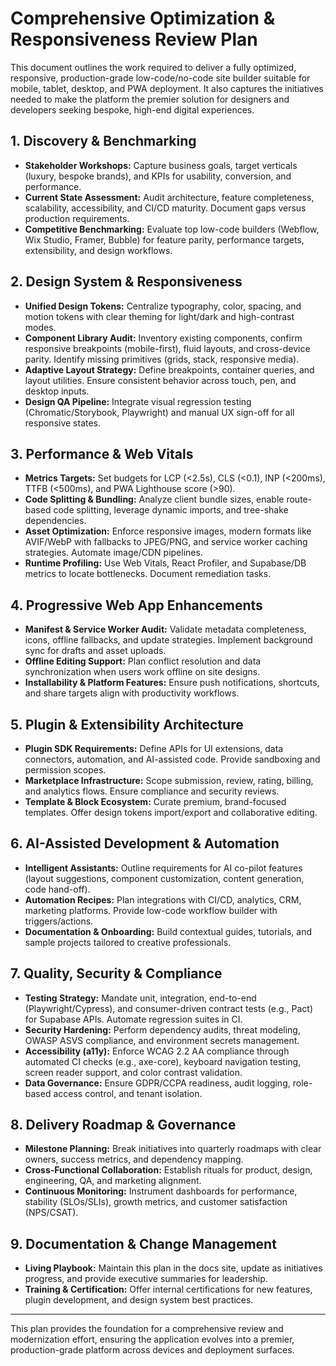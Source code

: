 # Comprehensive Optimization & Responsiveness Review Plan

This document outlines the work required to deliver a fully optimized, responsive, production-grade low-code/no-code site builder suitable for mobile, tablet, desktop, and PWA deployment. It also captures the initiatives needed to make the platform the premier solution for designers and developers seeking bespoke, high-end digital experiences.

## 1. Discovery & Benchmarking
- **Stakeholder Workshops:** Capture business goals, target verticals (luxury, bespoke brands), and KPIs for usability, conversion, and performance.
- **Current State Assessment:** Audit architecture, feature completeness, scalability, accessibility, and CI/CD maturity. Document gaps versus production requirements.
- **Competitive Benchmarking:** Evaluate top low-code builders (Webflow, Wix Studio, Framer, Bubble) for feature parity, performance targets, extensibility, and design workflows.

## 2. Design System & Responsiveness
- **Unified Design Tokens:** Centralize typography, color, spacing, and motion tokens with clear theming for light/dark and high-contrast modes.
- **Component Library Audit:** Inventory existing components, confirm responsive breakpoints (mobile-first), fluid layouts, and cross-device parity. Identify missing primitives (grids, stack, responsive media).
- **Adaptive Layout Strategy:** Define breakpoints, container queries, and layout utilities. Ensure consistent behavior across touch, pen, and desktop inputs.
- **Design QA Pipeline:** Integrate visual regression testing (Chromatic/Storybook, Playwright) and manual UX sign-off for all responsive states.

## 3. Performance & Web Vitals
- **Metrics Targets:** Set budgets for LCP (<2.5s), CLS (<0.1), INP (<200ms), TTFB (<500ms), and PWA Lighthouse score (>90).
- **Code Splitting & Bundling:** Analyze client bundle sizes, enable route-based code splitting, leverage dynamic imports, and tree-shake dependencies.
- **Asset Optimization:** Enforce responsive images, modern formats like AVIF/WebP with fallbacks to JPEG/PNG, and service worker caching strategies. Automate image/CDN pipelines.
- **Runtime Profiling:** Use Web Vitals, React Profiler, and Supabase/DB metrics to locate bottlenecks. Document remediation tasks.

## 4. Progressive Web App Enhancements
- **Manifest & Service Worker Audit:** Validate metadata completeness, icons, offline fallbacks, and update strategies. Implement background sync for drafts and asset uploads.
- **Offline Editing Support:** Plan conflict resolution and data synchronization when users work offline on site designs.
- **Installability & Platform Features:** Ensure push notifications, shortcuts, and share targets align with productivity workflows.

## 5. Plugin & Extensibility Architecture
- **Plugin SDK Requirements:** Define APIs for UI extensions, data connectors, automation, and AI-assisted code. Provide sandboxing and permission scopes.
- **Marketplace Infrastructure:** Scope submission, review, rating, billing, and analytics flows. Ensure compliance and security reviews.
- **Template & Block Ecosystem:** Curate premium, brand-focused templates. Offer design tokens import/export and collaborative editing.

## 6. AI-Assisted Development & Automation
- **Intelligent Assistants:** Outline requirements for AI co-pilot features (layout suggestions, component customization, content generation, code hand-off).
- **Automation Recipes:** Plan integrations with CI/CD, analytics, CRM, marketing platforms. Provide low-code workflow builder with triggers/actions.
- **Documentation & Onboarding:** Build contextual guides, tutorials, and sample projects tailored to creative professionals.

## 7. Quality, Security & Compliance
- **Testing Strategy:** Mandate unit, integration, end-to-end (Playwright/Cypress), and consumer-driven contract tests (e.g., Pact) for Supabase APIs. Automate regression suites in CI.
- **Security Hardening:** Perform dependency audits, threat modeling, OWASP ASVS compliance, and environment secrets management.
- **Accessibility (a11y):** Enforce WCAG 2.2 AA compliance through automated CI checks (e.g., axe-core), keyboard navigation testing, screen reader support, and color contrast validation.
- **Data Governance:** Ensure GDPR/CCPA readiness, audit logging, role-based access control, and tenant isolation.

## 8. Delivery Roadmap & Governance
- **Milestone Planning:** Break initiatives into quarterly roadmaps with clear owners, success metrics, and dependency mapping.
- **Cross-Functional Collaboration:** Establish rituals for product, design, engineering, QA, and marketing alignment.
- **Continuous Monitoring:** Instrument dashboards for performance, stability (SLOs/SLIs), growth metrics, and customer satisfaction (NPS/CSAT).

## 9. Documentation & Change Management
- **Living Playbook:** Maintain this plan in the docs site, update as initiatives progress, and provide executive summaries for leadership.
- **Training & Certification:** Offer internal certifications for new features, plugin development, and design system best practices.

---

This plan provides the foundation for a comprehensive review and modernization effort, ensuring the application evolves into a premier, production-grade platform across devices and deployment surfaces.
